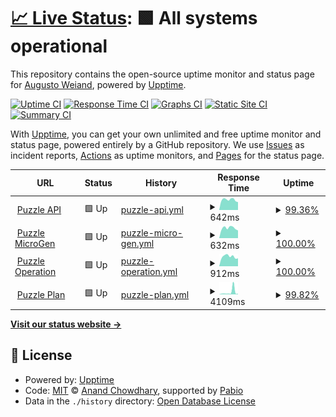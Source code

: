 # [📈 Live Status](https://aweiand.github.io/puzzle-status): <!--live status--> **🟩 All systems operational**

This repository contains the open-source uptime monitor and status page for [Augusto Weiand](http://www.sitches.com.br), powered by [Upptime](https://github.com/upptime/upptime).

[![Uptime CI](https://github.com/aweiand/puzzle-status/workflows/Uptime%20CI/badge.svg)](https://github.com/aweiand/puzzle-status/actions?query=workflow%3A%22Uptime+CI%22)
[![Response Time CI](https://github.com/aweiand/puzzle-status/workflows/Response%20Time%20CI/badge.svg)](https://github.com/aweiand/puzzle-status/actions?query=workflow%3A%22Response+Time+CI%22)
[![Graphs CI](https://github.com/aweiand/puzzle-status/workflows/Graphs%20CI/badge.svg)](https://github.com/aweiand/puzzle-status/actions?query=workflow%3A%22Graphs+CI%22)
[![Static Site CI](https://github.com/aweiand/puzzle-status/workflows/Static%20Site%20CI/badge.svg)](https://github.com/aweiand/puzzle-status/actions?query=workflow%3A%22Static+Site+CI%22)
[![Summary CI](https://github.com/aweiand/puzzle-status/workflows/Summary%20CI/badge.svg)](https://github.com/aweiand/puzzle-status/actions?query=workflow%3A%22Summary+CI%22)

With [Upptime](https://upptime.js.org), you can get your own unlimited and free uptime monitor and status page, powered entirely by a GitHub repository. We use [Issues](https://github.com/aweiand/puzzle-status/issues) as incident reports, [Actions](https://github.com/aweiand/puzzle-status/actions) as uptime monitors, and [Pages](https://aweiand.github.io/puzzle-status) for the status page.

<!--start: status pages-->
<!-- This summary is generated by Upptime (https://github.com/upptime/upptime) -->
<!-- Do not edit this manually, your changes will be overwritten -->
<!-- prettier-ignore -->
| URL | Status | History | Response Time | Uptime |
| --- | ------ | ------- | ------------- | ------ |
| <img alt="" src="https://icons.duckduckgo.com/ip3/api.puzzle.techtd.com.br.ico" height="13"> [Puzzle API](https://api.puzzle.techtd.com.br/alive) | 🟩 Up | [puzzle-api.yml](https://github.com/aweiand/puzzle-status/commits/HEAD/history/puzzle-api.yml) | <details><summary><img alt="Response time graph" src="./graphs/puzzle-api/response-time-week.png" height="20"> 642ms</summary><br><a href="https://aweiand.github.io/puzzle-status/history/puzzle-api"><img alt="Response time 591" src="https://img.shields.io/endpoint?url=https%3A%2F%2Fraw.githubusercontent.com%2Faweiand%2Fpuzzle-status%2FHEAD%2Fapi%2Fpuzzle-api%2Fresponse-time.json"></a><br><a href="https://aweiand.github.io/puzzle-status/history/puzzle-api"><img alt="24-hour response time 491" src="https://img.shields.io/endpoint?url=https%3A%2F%2Fraw.githubusercontent.com%2Faweiand%2Fpuzzle-status%2FHEAD%2Fapi%2Fpuzzle-api%2Fresponse-time-day.json"></a><br><a href="https://aweiand.github.io/puzzle-status/history/puzzle-api"><img alt="7-day response time 642" src="https://img.shields.io/endpoint?url=https%3A%2F%2Fraw.githubusercontent.com%2Faweiand%2Fpuzzle-status%2FHEAD%2Fapi%2Fpuzzle-api%2Fresponse-time-week.json"></a><br><a href="https://aweiand.github.io/puzzle-status/history/puzzle-api"><img alt="30-day response time 595" src="https://img.shields.io/endpoint?url=https%3A%2F%2Fraw.githubusercontent.com%2Faweiand%2Fpuzzle-status%2FHEAD%2Fapi%2Fpuzzle-api%2Fresponse-time-month.json"></a><br><a href="https://aweiand.github.io/puzzle-status/history/puzzle-api"><img alt="1-year response time 598" src="https://img.shields.io/endpoint?url=https%3A%2F%2Fraw.githubusercontent.com%2Faweiand%2Fpuzzle-status%2FHEAD%2Fapi%2Fpuzzle-api%2Fresponse-time-year.json"></a></details> | <details><summary><a href="https://aweiand.github.io/puzzle-status/history/puzzle-api">99.36%</a></summary><a href="https://aweiand.github.io/puzzle-status/history/puzzle-api"><img alt="All-time uptime 99.90%" src="https://img.shields.io/endpoint?url=https%3A%2F%2Fraw.githubusercontent.com%2Faweiand%2Fpuzzle-status%2FHEAD%2Fapi%2Fpuzzle-api%2Fuptime.json"></a><br><a href="https://aweiand.github.io/puzzle-status/history/puzzle-api"><img alt="24-hour uptime 100.00%" src="https://img.shields.io/endpoint?url=https%3A%2F%2Fraw.githubusercontent.com%2Faweiand%2Fpuzzle-status%2FHEAD%2Fapi%2Fpuzzle-api%2Fuptime-day.json"></a><br><a href="https://aweiand.github.io/puzzle-status/history/puzzle-api"><img alt="7-day uptime 99.36%" src="https://img.shields.io/endpoint?url=https%3A%2F%2Fraw.githubusercontent.com%2Faweiand%2Fpuzzle-status%2FHEAD%2Fapi%2Fpuzzle-api%2Fuptime-week.json"></a><br><a href="https://aweiand.github.io/puzzle-status/history/puzzle-api"><img alt="30-day uptime 99.46%" src="https://img.shields.io/endpoint?url=https%3A%2F%2Fraw.githubusercontent.com%2Faweiand%2Fpuzzle-status%2FHEAD%2Fapi%2Fpuzzle-api%2Fuptime-month.json"></a><br><a href="https://aweiand.github.io/puzzle-status/history/puzzle-api"><img alt="1-year uptime 99.85%" src="https://img.shields.io/endpoint?url=https%3A%2F%2Fraw.githubusercontent.com%2Faweiand%2Fpuzzle-status%2FHEAD%2Fapi%2Fpuzzle-api%2Fuptime-year.json"></a></details>
| <img alt="" src="https://icons.duckduckgo.com/ip3/micro.puzzle.techtd.com.br.ico" height="13"> [Puzzle MicroGen](https://micro.puzzle.techtd.com.br/alive) | 🟩 Up | [puzzle-micro-gen.yml](https://github.com/aweiand/puzzle-status/commits/HEAD/history/puzzle-micro-gen.yml) | <details><summary><img alt="Response time graph" src="./graphs/puzzle-micro-gen/response-time-week.png" height="20"> 632ms</summary><br><a href="https://aweiand.github.io/puzzle-status/history/puzzle-micro-gen"><img alt="Response time 717" src="https://img.shields.io/endpoint?url=https%3A%2F%2Fraw.githubusercontent.com%2Faweiand%2Fpuzzle-status%2FHEAD%2Fapi%2Fpuzzle-micro-gen%2Fresponse-time.json"></a><br><a href="https://aweiand.github.io/puzzle-status/history/puzzle-micro-gen"><img alt="24-hour response time 479" src="https://img.shields.io/endpoint?url=https%3A%2F%2Fraw.githubusercontent.com%2Faweiand%2Fpuzzle-status%2FHEAD%2Fapi%2Fpuzzle-micro-gen%2Fresponse-time-day.json"></a><br><a href="https://aweiand.github.io/puzzle-status/history/puzzle-micro-gen"><img alt="7-day response time 632" src="https://img.shields.io/endpoint?url=https%3A%2F%2Fraw.githubusercontent.com%2Faweiand%2Fpuzzle-status%2FHEAD%2Fapi%2Fpuzzle-micro-gen%2Fresponse-time-week.json"></a><br><a href="https://aweiand.github.io/puzzle-status/history/puzzle-micro-gen"><img alt="30-day response time 597" src="https://img.shields.io/endpoint?url=https%3A%2F%2Fraw.githubusercontent.com%2Faweiand%2Fpuzzle-status%2FHEAD%2Fapi%2Fpuzzle-micro-gen%2Fresponse-time-month.json"></a><br><a href="https://aweiand.github.io/puzzle-status/history/puzzle-micro-gen"><img alt="1-year response time 627" src="https://img.shields.io/endpoint?url=https%3A%2F%2Fraw.githubusercontent.com%2Faweiand%2Fpuzzle-status%2FHEAD%2Fapi%2Fpuzzle-micro-gen%2Fresponse-time-year.json"></a></details> | <details><summary><a href="https://aweiand.github.io/puzzle-status/history/puzzle-micro-gen">100.00%</a></summary><a href="https://aweiand.github.io/puzzle-status/history/puzzle-micro-gen"><img alt="All-time uptime 99.89%" src="https://img.shields.io/endpoint?url=https%3A%2F%2Fraw.githubusercontent.com%2Faweiand%2Fpuzzle-status%2FHEAD%2Fapi%2Fpuzzle-micro-gen%2Fuptime.json"></a><br><a href="https://aweiand.github.io/puzzle-status/history/puzzle-micro-gen"><img alt="24-hour uptime 100.00%" src="https://img.shields.io/endpoint?url=https%3A%2F%2Fraw.githubusercontent.com%2Faweiand%2Fpuzzle-status%2FHEAD%2Fapi%2Fpuzzle-micro-gen%2Fuptime-day.json"></a><br><a href="https://aweiand.github.io/puzzle-status/history/puzzle-micro-gen"><img alt="7-day uptime 100.00%" src="https://img.shields.io/endpoint?url=https%3A%2F%2Fraw.githubusercontent.com%2Faweiand%2Fpuzzle-status%2FHEAD%2Fapi%2Fpuzzle-micro-gen%2Fuptime-week.json"></a><br><a href="https://aweiand.github.io/puzzle-status/history/puzzle-micro-gen"><img alt="30-day uptime 99.88%" src="https://img.shields.io/endpoint?url=https%3A%2F%2Fraw.githubusercontent.com%2Faweiand%2Fpuzzle-status%2FHEAD%2Fapi%2Fpuzzle-micro-gen%2Fuptime-month.json"></a><br><a href="https://aweiand.github.io/puzzle-status/history/puzzle-micro-gen"><img alt="1-year uptime 99.91%" src="https://img.shields.io/endpoint?url=https%3A%2F%2Fraw.githubusercontent.com%2Faweiand%2Fpuzzle-status%2FHEAD%2Fapi%2Fpuzzle-micro-gen%2Fuptime-year.json"></a></details>
| <img alt="" src="https://icons.duckduckgo.com/ip3/todotrade-puzzle-op.techtd.com.br.ico" height="13"> [Puzzle Operation](https://todotrade-puzzle-op.techtd.com.br) | 🟩 Up | [puzzle-operation.yml](https://github.com/aweiand/puzzle-status/commits/HEAD/history/puzzle-operation.yml) | <details><summary><img alt="Response time graph" src="./graphs/puzzle-operation/response-time-week.png" height="20"> 912ms</summary><br><a href="https://aweiand.github.io/puzzle-status/history/puzzle-operation"><img alt="Response time 717" src="https://img.shields.io/endpoint?url=https%3A%2F%2Fraw.githubusercontent.com%2Faweiand%2Fpuzzle-status%2FHEAD%2Fapi%2Fpuzzle-operation%2Fresponse-time.json"></a><br><a href="https://aweiand.github.io/puzzle-status/history/puzzle-operation"><img alt="24-hour response time 744" src="https://img.shields.io/endpoint?url=https%3A%2F%2Fraw.githubusercontent.com%2Faweiand%2Fpuzzle-status%2FHEAD%2Fapi%2Fpuzzle-operation%2Fresponse-time-day.json"></a><br><a href="https://aweiand.github.io/puzzle-status/history/puzzle-operation"><img alt="7-day response time 912" src="https://img.shields.io/endpoint?url=https%3A%2F%2Fraw.githubusercontent.com%2Faweiand%2Fpuzzle-status%2FHEAD%2Fapi%2Fpuzzle-operation%2Fresponse-time-week.json"></a><br><a href="https://aweiand.github.io/puzzle-status/history/puzzle-operation"><img alt="30-day response time 1003" src="https://img.shields.io/endpoint?url=https%3A%2F%2Fraw.githubusercontent.com%2Faweiand%2Fpuzzle-status%2FHEAD%2Fapi%2Fpuzzle-operation%2Fresponse-time-month.json"></a><br><a href="https://aweiand.github.io/puzzle-status/history/puzzle-operation"><img alt="1-year response time 642" src="https://img.shields.io/endpoint?url=https%3A%2F%2Fraw.githubusercontent.com%2Faweiand%2Fpuzzle-status%2FHEAD%2Fapi%2Fpuzzle-operation%2Fresponse-time-year.json"></a></details> | <details><summary><a href="https://aweiand.github.io/puzzle-status/history/puzzle-operation">100.00%</a></summary><a href="https://aweiand.github.io/puzzle-status/history/puzzle-operation"><img alt="All-time uptime 93.37%" src="https://img.shields.io/endpoint?url=https%3A%2F%2Fraw.githubusercontent.com%2Faweiand%2Fpuzzle-status%2FHEAD%2Fapi%2Fpuzzle-operation%2Fuptime.json"></a><br><a href="https://aweiand.github.io/puzzle-status/history/puzzle-operation"><img alt="24-hour uptime 100.00%" src="https://img.shields.io/endpoint?url=https%3A%2F%2Fraw.githubusercontent.com%2Faweiand%2Fpuzzle-status%2FHEAD%2Fapi%2Fpuzzle-operation%2Fuptime-day.json"></a><br><a href="https://aweiand.github.io/puzzle-status/history/puzzle-operation"><img alt="7-day uptime 100.00%" src="https://img.shields.io/endpoint?url=https%3A%2F%2Fraw.githubusercontent.com%2Faweiand%2Fpuzzle-status%2FHEAD%2Fapi%2Fpuzzle-operation%2Fuptime-week.json"></a><br><a href="https://aweiand.github.io/puzzle-status/history/puzzle-operation"><img alt="30-day uptime 99.57%" src="https://img.shields.io/endpoint?url=https%3A%2F%2Fraw.githubusercontent.com%2Faweiand%2Fpuzzle-status%2FHEAD%2Fapi%2Fpuzzle-operation%2Fuptime-month.json"></a><br><a href="https://aweiand.github.io/puzzle-status/history/puzzle-operation"><img alt="1-year uptime 92.73%" src="https://img.shields.io/endpoint?url=https%3A%2F%2Fraw.githubusercontent.com%2Faweiand%2Fpuzzle-status%2FHEAD%2Fapi%2Fpuzzle-operation%2Fuptime-year.json"></a></details>
| <img alt="" src="https://icons.duckduckgo.com/ip3/todotrade-puzzle-plan.techtd.com.br.ico" height="13"> [Puzzle Plan](https://todotrade-puzzle-plan.techtd.com.br) | 🟩 Up | [puzzle-plan.yml](https://github.com/aweiand/puzzle-status/commits/HEAD/history/puzzle-plan.yml) | <details><summary><img alt="Response time graph" src="./graphs/puzzle-plan/response-time-week.png" height="20"> 4109ms</summary><br><a href="https://aweiand.github.io/puzzle-status/history/puzzle-plan"><img alt="Response time 1108" src="https://img.shields.io/endpoint?url=https%3A%2F%2Fraw.githubusercontent.com%2Faweiand%2Fpuzzle-status%2FHEAD%2Fapi%2Fpuzzle-plan%2Fresponse-time.json"></a><br><a href="https://aweiand.github.io/puzzle-status/history/puzzle-plan"><img alt="24-hour response time 1029" src="https://img.shields.io/endpoint?url=https%3A%2F%2Fraw.githubusercontent.com%2Faweiand%2Fpuzzle-status%2FHEAD%2Fapi%2Fpuzzle-plan%2Fresponse-time-day.json"></a><br><a href="https://aweiand.github.io/puzzle-status/history/puzzle-plan"><img alt="7-day response time 4109" src="https://img.shields.io/endpoint?url=https%3A%2F%2Fraw.githubusercontent.com%2Faweiand%2Fpuzzle-status%2FHEAD%2Fapi%2Fpuzzle-plan%2Fresponse-time-week.json"></a><br><a href="https://aweiand.github.io/puzzle-status/history/puzzle-plan"><img alt="30-day response time 2110" src="https://img.shields.io/endpoint?url=https%3A%2F%2Fraw.githubusercontent.com%2Faweiand%2Fpuzzle-status%2FHEAD%2Fapi%2Fpuzzle-plan%2Fresponse-time-month.json"></a><br><a href="https://aweiand.github.io/puzzle-status/history/puzzle-plan"><img alt="1-year response time 1168" src="https://img.shields.io/endpoint?url=https%3A%2F%2Fraw.githubusercontent.com%2Faweiand%2Fpuzzle-status%2FHEAD%2Fapi%2Fpuzzle-plan%2Fresponse-time-year.json"></a></details> | <details><summary><a href="https://aweiand.github.io/puzzle-status/history/puzzle-plan">99.82%</a></summary><a href="https://aweiand.github.io/puzzle-status/history/puzzle-plan"><img alt="All-time uptime 99.53%" src="https://img.shields.io/endpoint?url=https%3A%2F%2Fraw.githubusercontent.com%2Faweiand%2Fpuzzle-status%2FHEAD%2Fapi%2Fpuzzle-plan%2Fuptime.json"></a><br><a href="https://aweiand.github.io/puzzle-status/history/puzzle-plan"><img alt="24-hour uptime 100.00%" src="https://img.shields.io/endpoint?url=https%3A%2F%2Fraw.githubusercontent.com%2Faweiand%2Fpuzzle-status%2FHEAD%2Fapi%2Fpuzzle-plan%2Fuptime-day.json"></a><br><a href="https://aweiand.github.io/puzzle-status/history/puzzle-plan"><img alt="7-day uptime 99.82%" src="https://img.shields.io/endpoint?url=https%3A%2F%2Fraw.githubusercontent.com%2Faweiand%2Fpuzzle-status%2FHEAD%2Fapi%2Fpuzzle-plan%2Fuptime-week.json"></a><br><a href="https://aweiand.github.io/puzzle-status/history/puzzle-plan"><img alt="30-day uptime 99.96%" src="https://img.shields.io/endpoint?url=https%3A%2F%2Fraw.githubusercontent.com%2Faweiand%2Fpuzzle-status%2FHEAD%2Fapi%2Fpuzzle-plan%2Fuptime-month.json"></a><br><a href="https://aweiand.github.io/puzzle-status/history/puzzle-plan"><img alt="1-year uptime 99.83%" src="https://img.shields.io/endpoint?url=https%3A%2F%2Fraw.githubusercontent.com%2Faweiand%2Fpuzzle-status%2FHEAD%2Fapi%2Fpuzzle-plan%2Fuptime-year.json"></a></details>

<!--end: status pages-->

[**Visit our status website →**](https://aweiand.github.io/puzzle-status)

## 📄 License

- Powered by: [Upptime](https://github.com/upptime/upptime)
- Code: [MIT](./LICENSE) © [Anand Chowdhary](https://anandchowdhary.com), supported by [Pabio](https://pabio.com)
- Data in the `./history` directory: [Open Database License](https://opendatacommons.org/licenses/odbl/1-0/)
